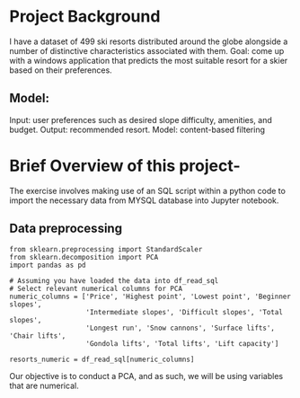 # Project Background
I have a dataset of 499 ski resorts distributed around the globe alongside a number of distinctive characteristics associated with them. 
Goal: come up with a windows application that predicts the most suitable resort for a skier based on their preferences. 
## Model:
Input: user preferences such as desired slope difficulty, amenities, and budget.
Output: recommended resort.
Model: content-based filtering
# Brief Overview of this project-
The exercise involves making use of an SQL script within a python code to import the necessary data from MYSQL database into Jupyter notebook. 
## Data preprocessing 
```
from sklearn.preprocessing import StandardScaler
from sklearn.decomposition import PCA
import pandas as pd

# Assuming you have loaded the data into df_read_sql
# Select relevant numerical columns for PCA
numeric_columns = ['Price', 'Highest point', 'Lowest point', 'Beginner slopes', 
                   'Intermediate slopes', 'Difficult slopes', 'Total slopes', 
                   'Longest run', 'Snow cannons', 'Surface lifts', 'Chair lifts', 
                   'Gondola lifts', 'Total lifts', 'Lift capacity']

resorts_numeric = df_read_sql[numeric_columns]

```
Our objective is to conduct a PCA, and as such, we will be using variables that are numerical.

